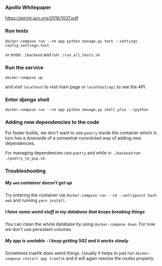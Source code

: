 ### Apollo Whitepaper

https://eprint.iacr.org/2016/1037.pdf


### Run tests

`docker-compose run --rm app python manage.py test --settings config.settings.test`

or enter `./backend` and run `./run_all_tests.sh`


### Run the service

`docker-compose up`

and visit `localhost` to visit main page or
`localhost/api` to see the API.


### Enter django shell

`docker-compose run --rm app python manage.py shell_plus --ipython`


### Adding new dependencies to the code

For faster builds, we don't want to use `poetry` inside the container which in turn  has a downside of a somewhat
convoluted way of adding new dependencies.

For managing dependencies use `poetry` and while in `./backend` run `./poetry_to_pip.sh`.

### Troubleshooting

##### My `web` container doesn't get up
Try entering the container via
`docker-compose run --rm --entrypoint bash web` and running `yarn install`.

##### I have some weird stuff in my database that keeps breaking things
You can clean the whole database by using `docker-compose down`.
For now we don't use persistent volumes.


##### My app is unstable - I keep getting 502 and it works slowly

Sometimes traefik does weird things. Usually it helps to just run `docker-compose restart app traefik`
and it will again resolve the routes properly.

